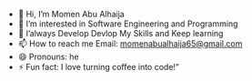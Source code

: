 - 👋 Hi, I’m Momen Abu Alhaija
- 👀 I’m interested in Software Engineering and Programming
- 🌱 I’always Develop Devlop My Skills and Keep learning
- 📫 How to reach me Email: momenabualhaija65@gmail.com
- 😄 Pronouns: he 
- ⚡ Fun fact: I love turning coffee into code!"



<!---
MomenAlhaija/MomenAlhaija is a ✨ special ✨ repository because its `README.md` (this file) appears on your GitHub profile.
You can click the Preview link to take a look at your changes.
--->

